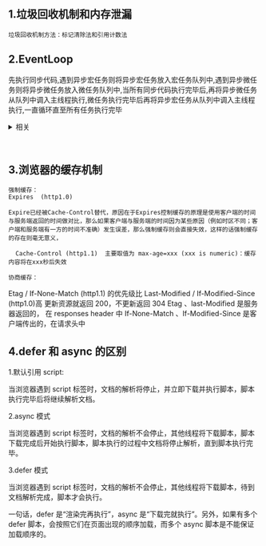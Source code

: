## 1.垃圾回收机制和内存泄漏

    垃圾回收机制方法：标记清除法和引用计数法

## 2.EventLoop

先执行同步代码,遇到异步宏任务则将异步宏任务放入宏任务队列中,遇到异步微任务则将异步微任务放入微任务队列中,当所有同步代码执行完毕后,再将异步微任务从队列中调入主线程执行,微任务执行完毕后再将异步宏任务从队列中调入主线程执行,一直循环直至所有任务执行完毕

<details>
<summary>相关</summary>
    宏任务：(定)计时器，ajax,读取文件
    微任务：promise.then() ，nextTick
    执行顺序： 1.同步顺序
                2.process.nextTick（node当中才能执行）
              3. 微任务(异步队列)
              4.宏任务(异步队列)，
              5.setImmediate （当前（此次）事件循环结束后执行）
              //如下方在setTimeout(()=>{ console.log(4)},1000) 前执行
       例子：25687314
            setImmediate(()=>{
                    console.log(1)
            })
            console.log(2)
            setTimeout(()=>{ console.log(3)},0)
            setTimeout(()=>{ console.log(4)},1000)
            console.log(5)
            new Promise((resolve)=>{
                  console.log(6)
                    resolve()
            }).then(()=>{
            console.log(7)
            })
          process.nextTick(()=>{
            console.log(8)
          }) 
         //执行顺序 2,5,6,8,7,3,1,4
         因为上面的代码会先输出微任务，再输出宏任务，

这是因为宏任务被放到下个事件循环，而微任务是这次事件循环就执行的微任务，他们之间隔了一个 dom 渲染，所以造成了微任务比宏任务更快执行的错觉

</details>

​

## 3.浏览器的缓存机制

    强制缓存：
    Expires  (http1.0)

    Expire已经被Cache-Control替代，原因在于Expires控制缓存的原理是使用客户端的时间与服务端返回的时间做对比，那么如果客户端与服务端的时间因为某些原因（例如时区不同；客户端和服务端有一方的时间不准确）发生误差，那么强制缓存则会直接失效，这样的话强制缓存的存在则毫无意义，

      Cache-Control (http1.1)  主要取值为 max-age=xxx (xxx is numeric)：缓存内容将在xxx秒后失效

    协商缓存：

Etag / If-None-Match (http1.1) 的优先级比 Last-Modified / If-Modified-Since (http1.0)高
更新资源就返回 200，不更新返回 304
Etag 、last-Modified 是服务器返回的， 在 responses header 中
If-None-Match 、If-Modified-Since 是客户端传出的，在请求头中

## 4.defer 和 async 的区别

1.默认引用 script:<script type="text/javascript" src="x.min.js"></script>

当浏览器遇到 script 标签时，文档的解析将停止，并立即下载并执行脚本，脚本执行完毕后将继续解析文档。

2.async 模式 <script type="text/javascript" src="x.min.js" async="async"></script>

当浏览器遇到 script 标签时，文档的解析不会停止，其他线程将下载脚本，脚本下载完成后开始执行脚本，脚本执行的过程中文档将停止解析，直到脚本执行完毕。

3.defer 模式 <script type="text/javascript" src="x.min.js" defer="defer"></script>

当浏览器遇到 script 标签时，文档的解析不会停止，其他线程将下载脚本，待到文档解析完成，脚本才会执行。

一句话，defer 是“渲染完再执行”，async 是“下载完就执行”。另外，如果有多个 defer 脚本，会按照它们在页面出现的顺序加载，而多个 async 脚本是不能保证加载顺序的。
